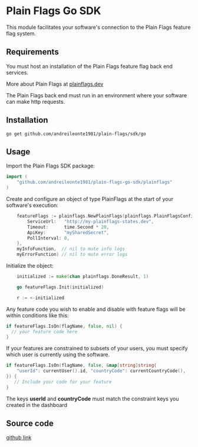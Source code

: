# Plain Flags Go SDK

This module facilitates your software's connection to the Plain Flags feature flag system.

## Requirements

You must host an installation of the Plain Flags feature flag back end services.

More about Plain Flags at [plainflags.dev](https://plainflags.dev)

The Plain Flags back end must run in an environment where your software can make http requests.

## Installation

```
go get github.com/andreileonte1981/plain-flags/sdk/go
```

## Usage

Import the Plain Flags SDK package:

```go
import (
	"github.com/andreileonte1981/plain-flags-go-sdk/plainflags"
)
```

Create and configure an object of type PlainFlags at the start of your software's execution:

```go
    featureFlags := plainflags.NewPlainFlags(plainflags.PlainFlagsConfig{
        ServiceUrl:   "http://my-plainflags-states.dev",
        Timeout:      time.Second * 20,
        ApiKey:       "mySharedSecret",
        PollInterval: 0,
    },
    myInfoFunction,  // nil to mute info logs
    myErrorFunction) // nil to mute error logs
```

Initialize the object:

```go
    initialized := make(chan plainflags.DoneResult, 1)

    go featureFlags.Init(initialized)

    r := <-initialized
```

Any feature code you wish to enable and disable with feature flags will be within conditions like this:

```go
if featureFlags.IsOn(flagName, false, nil) {
  // your feature code here
}
```

If your features are constrained to subsets of your users, you must specify which user is currently using the software.

```go
if featureFlags.IsOn(flagName, false, &map[string]string{
    "userId": currentUser().id, "countryCode": currentCountryCode(),
}) {
   // Include your code for your feature
}
```

The keys **userId** and **countryCode** must match the constraint keys you created in the dashboard

## Source code

[github link](https://github.com/andreileonte1981/plain-flags/tree/main/sdk/go)
